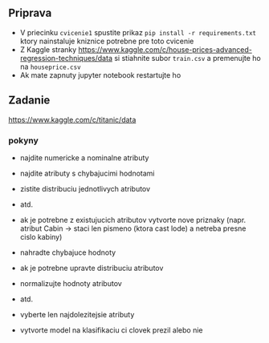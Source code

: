 ## Priprava

* V priecinku `cvicenie1` spustite prikaz `pip install -r requirements.txt` ktory nainstaluje kniznice potrebne pre toto cvicenie
* Z Kaggle stranky https://www.kaggle.com/c/house-prices-advanced-regression-techniques/data si stiahnite subor `train.csv` a premenujte ho na `houseprice.csv` 
* Ak mate zapnuty jupyter notebook restartujte ho

## Zadanie
https://www.kaggle.com/c/titanic/data

### pokyny
* najdite numericke a nominalne atributy
* najdite atributy s chybajucimi hodnotami
* zistite distribuciu jednotlivych atributov
* atd.

* ak je potrebne z existujucich atributov vytvorte nove priznaky (napr. atribut Cabin -> staci len pismeno (ktora cast lode) a netreba presne cislo kabiny)
* nahradte chybajuce hodnoty
* ak je potrebne upravte distribuciu atributov
* normalizujte hodnoty atributov
* atd.

* vyberte len najdolezitejsie atributy

* vytvorte model na klasifikaciu ci clovek prezil alebo nie

